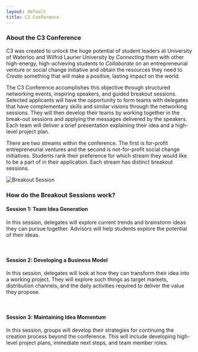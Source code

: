 ```yaml
---
layout: default
title: C3 Conference
---
```

### About the C3 Conference
C3 was created to unlock the huge potential of student leaders at University of Waterloo and Wilfrid Laurier University by *Connecting* them with other high-energy, high-achieving students to *Collaborate* on an entrepreneurial venture or social change initiative and obtain the resources they need to *Create* something that will make a positive, lasting impact on the world.

The C3 Conference accomplishes this objective through structured networking events, inspiring speakers, and guided breakout sessions. Selected applicants will have the opportunity to form teams with delegates that have complementary skills and similar visions through the networking sessions. They will then develop their teams by working together in the break-out sessions and applying the messages delivered by the speakers. Each team will deliver a brief presentation explaining their idea and a high-level project plan.

There are two streams within the conference. The first is for-profit entrepreneurial ventures and the second is not-for-profit social change initiatives. Students rank their preference for which stream they would like to be a part of in their application. Each stream has distinct breakout sessions.

<div class="text-center">
	<img src="http://c3inspire.com/wp-content/uploads/2012/09/breakout_slide-300x135.jpg" alt="Breakout Session" class="conference-breakout">
</div>

### How do the Breakout Sessions work?

#### Session 1: Team Idea Generation
In this session, delegates will explore current trends and brainstorm ideas they can pursue together. Advisors will help students explore the potential of their ideas.

<br>

#### Session 2: Developing a Business Model
In this session, delegates will look at how they can transform their idea into a working project. They will explore such things as target markets, distribution channels, and the daily activities required to deliver the value they propose.

<br>

#### Session 3: Maintaining Idea Momentum
In this session, groups will develop their strategies for continuing the creation process beyond the conference. This will include developing high-level project plans, immediate next steps, and team member roles.
